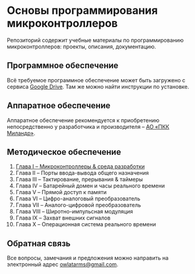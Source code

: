 # Основы программирования микроконтроллеров
Репозиторий содержит учебные материалы по программированию микроконтроллеров: проекты, описания, документацию.

## Программное обеспечение
Всё требуемое программное обеспечение может быть загружено с сервиса [Google Drive](https://drive.google.com/drive/folders/1ZE5PjY6xgwgBYLER2L63UMxegPTLM1XO).
Там же можно найти инструкции по установке.

## Аппаратное обеспечение
Аппаратное обеспечение рекомендуется к приобретению непосредственно у разработчика и производителя – [АО «ПКК Миландр»](https://www.milandr.ru).

## Методическое обеспечение
1. [Глава I – Микроконтроллеры & среда разработки](https://drive.google.com/file/d/1vBmiBKCWaX-hT706VSupTihyjhxoktP0)
1. Глава II – Порты ввода-вывода общего назначения
1. Глава III – Тактирование, прерывания & таймеры
1. Глава IV – Батарейный домен и часы реального времени
1. Глава V – Прямой доступ к памяти
1. Глава VI – Цифро-аналоговый преобразователь
1. Глава VII – Аналого-цифровой преобразователь
1. Глава VIII – Широтно-импульсная модуляция
1. Глава IX – Захват внешних сигналов
1. Глава X – Операционная система реального времени

## Обратная связь
Все вопросы, замечания и предложения можно направить на электронный адрес [owlatarms@gmail.com](owlatarms@gmail.com).
